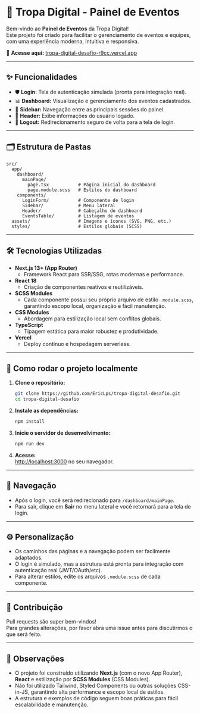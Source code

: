 # 🚀 Tropa Digital - Painel de Eventos

Bem-vindo ao **Painel de Eventos** da Tropa Digital!  
Este projeto foi criado para facilitar o gerenciamento de eventos e equipes, com uma experiência moderna, intuitiva e responsiva.

🔗 **Acesse aqui:** [tropa-digital-desafio-r9cc.vercel.app](https://tropa-digital-desafio-r9cc.vercel.app/)

---

## ✨ Funcionalidades

- 🛡️ **Login:** Tela de autenticação simulada (pronta para integração real).
- 📊 **Dashboard:** Visualização e gerenciamento dos eventos cadastrados.
- 🧭 **Sidebar:** Navegação entre as principais sessões do painel.
- 👤 **Header:** Exibe informações do usuário logado.
- 🚪 **Logout:** Redirecionamento seguro de volta para a tela de login.

---

## 🗂️ Estrutura de Pastas

```
src/
  app/
    dashboard/
      mainPage/
        page.tsx           # Página inicial do dashboard
        page.module.scss   # Estilos do dashboard
    components/
      LoginForm/           # Componente de login
      Sidebar/             # Menu lateral
      Header/              # Cabeçalho do dashboard
      EventsTable/         # Listagem de eventos
  assets/                  # Imagens e ícones (SVG, PNG, etc.)
  styles/                  # Estilos globais (SCSS)
```

---

## 🛠 Tecnologias Utilizadas

- **Next.js 13+ (App Router)**  
  - Framework React para SSR/SSG, rotas modernas e performance.
- **React 18**  
  - Criação de componentes reativos e reutilizáveis.
- **SCSS Modules**  
  - Cada componente possui seu próprio arquivo de estilo `.module.scss`, garantindo escopo local, organização e fácil manutenção.
- **CSS Modules**  
  - Abordagem para estilização local sem conflitos globais.
- **TypeScript**  
  - Tipagem estática para maior robustez e produtividade.
- **Vercel**  
  - Deploy contínuo e hospedagem serverless.

---

## 🚦 Como rodar o projeto localmente

1. **Clone o repositório:**
   ```bash
   git clone https://github.com/EricLps/tropa-digital-desafio.git
   cd tropa-digital-desafio
   ```

2. **Instale as dependências:**
   ```bash
   npm install
   ```

3. **Inicie o servidor de desenvolvimento:**
   ```bash
   npm run dev
   ```

4. **Acesse:**  
   [http://localhost:3000](http://localhost:3000) no seu navegador.

---

## 🧭 Navegação

- Após o login, você será redirecionado para `/dashboard/mainPage`.
- Para sair, clique em **Sair** no menu lateral e você retornará para a tela de login.

---

## ⚙️ Personalização

- Os caminhos das páginas e a navegação podem ser facilmente adaptados.
- O login é simulado, mas a estrutura está pronta para integração com autenticação real (JWT/OAuth/etc).
- Para alterar estilos, edite os arquivos `.module.scss` de cada componente.

---

## 🤝 Contribuição

Pull requests são super bem-vindos!  
Para grandes alterações, por favor abra uma issue antes para discutirmos o que será feito.

---

## 📢 Observações

- O projeto foi construído utilizando **Next.js** (com o novo App Router), **React** e estilização por **SCSS Modules** (CSS Modules).  
- Não foi utilizado Tailwind, Styled Components ou outras soluções CSS-in-JS, garantindo alta performance e escopo local de estilos.
- A estrutura e exemplos de código seguem boas práticas para fácil escalabilidade e manutenção.

